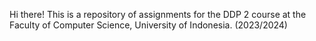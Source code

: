 Hi there! This is a repository of assignments for the DDP 2 course at the Faculty of Computer Science, University of Indonesia. (2023/2024)
